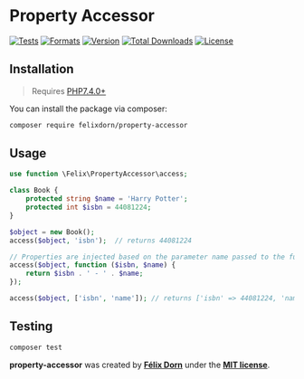 # Property Accessor

[![Tests](https://github.com/felixdorn/property-accessor/actions/workflows/tests.yml/badge.svg?branch=master)](https://github.com/felixdorn/property-accessor/actions/workflows/tests.yml)
[![Formats](https://github.com/felixdorn/property-accessor/actions/workflows/formats.yml/badge.svg?branch=master)](https://github.com/felixdorn/property-accessor/actions/workflows/formats.yml)
[![Version](https://poser.pugx.org/felixdorn/property-accessor/version)](//packagist.org/packages/felixdorn/property-accessor)
[![Total Downloads](https://poser.pugx.org/felixdorn/property-accessor/downloads)](//packagist.org/packages/felixdorn/property-accessor)
[![License](https://poser.pugx.org/felixdorn/property-accessor/license)](//packagist.org/packages/felixdorn/property-accessor)

## Installation

> Requires [PHP7.4.0+](https://php.net/releases)

You can install the package via composer:

```bash
composer require felixdorn/property-accessor
```

## Usage

```php
use function \Felix\PropertyAccessor\access;

class Book {
    protected string $name = 'Harry Potter';
    protected int $isbn = 44081224;
}

$object = new Book();
access($object, 'isbn');  // returns 44081224 

// Properties are injected based on the parameter name passed to the function.
access($object, function ($isbn, $name) {
    return $isbn . ' - ' . $name;
});

access($object, ['isbn', 'name']); // returns ['isbn' => 44081224, 'name' => 'Harry Potter']
```

## Testing

```bash
composer test
```

**property-accessor** was created by **[Félix Dorn](https://twitter.com/afelixdorn)** under the **[MIT license](https://opensource.org/licenses/MIT)**.
